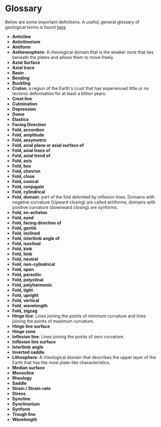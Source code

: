 # Glossary

Below are some important definitions. A useful, general glossary of geological terms is found [here](https://opengeology.org/textbook/glossary/)

- **Anticline**
- **Anticlinorium**
- **Antiform**
- **Asthenosphere**: A rheological domain that is the weaker zone that lies beneath the plates and allows them to move freely
- **Axial Surface**
- **Axial trace**
- **Basin**
- **Bending**
- **Buckling**
- **Craton**: a region of the Earth's crust that has experienced little or no tectonic deformation for at least a billion years. 
- **Crest line**
- **Culmination**
- **Depression**
- **Dome**
- **Elastica**
- **Facing Direction**
- **Fold, accordion**
- **Fold, amplitude**
- **Fold, assymetric**
- **Fold, axial plane or axial surface of**
- **Fold, axial trace of**
- **Fold, axial trend of**
- **Fold, axis**
- **Fold, box**
- **Fold, chevron**
- **Fold, close**
- **Fold, conical**
- **Fold, conjugate**
- **Fold, cylindrical**
- **Fold, domain**: part of the fold delimited by inflexion lines. Domains with negative curvature (Upward closing) are called antiforms, domains with positive curvature (downward closing) are synforms.
- **Fold, en-echelon**
- **Fold, eyed**
- **Fold, facing direction of**
- **Fold, gentle**
- **Fold, inclined**
- **Fold, interlimb angle of**
- **Fold, isoclinal**
- **Fold, kink**
- **Fold, limb**
- **Fold, neutral**
- **Fold, non-cylindrical**
- **Fold, open**
- **Fold, parasitic**
- **Fold, polyclinal**
- **Fold, polyharmonic**
- **Fold, tight**
- **Fold, upright**
- **Fold, vertical**
- **Fold, wavelength**
- **Fold, zigzag**
- **Hinge line**: Lines joining the points of minimum curvature and lines joining the points of
maximum curvature.
- **Hinge line surface**
- **Hinge zone**
- **Inflexion line**: Lines joining the points of zero curvature.
- **Inflexion line surface**
- **Interlimb angle**
- **Inverted saddle**
- **Lithosphere**: A rheological domain that describes the upper layer of the Earth that has the most plate-like characteristics.
- **Median surface**
- **Monocline**
- **Rheology**
- **Saddle**
- **Strain / Strain-rate**
- **Stress**
- **Syncline**
- **Synclinorium**
- **Synform**
- **Trough line**
- **Wavelength**

